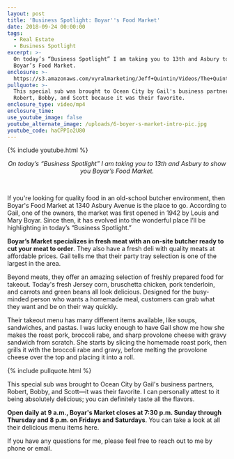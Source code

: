```yaml
---
layout: post
title: 'Business Spotlight: Boyar''s Food Market'
date: 2018-09-24 00:00:00
tags:
  - Real Estate
  - Business Spotlight
excerpt: >-
  On today’s “Business Spotlight” I am taking you to 13th and Asbury to show you
  Boyar’s Food Market.
enclosure: >-
  https://s3.amazonaws.com/vyralmarketing/Jeff+Quintin/Videos/The+Quintin+Group+-+Business+Spotlight-+Boyar%2527s+Food+Market.mp4
pullquote: >-
  This special sub was brought to Ocean City by Gail's business partners,
  Robert, Bobby, and Scott because it was their favorite.
enclosure_type: video/mp4
enclosure_time:
use_youtube_image: false
youtube_alternate_image: /uploads/6-boyer-s-market-intro-pic.jpg
youtube_code: haCPPIo2U80
---
```


{% include youtube.html %}

<center><em>On today&rsquo;s &ldquo;Business Spotlight&rdquo; I am taking you to 13th and Asbury to show you Boyar&rsquo;s Food Market.</em></center>

&nbsp;

If you're looking for quality food in an old-school butcher environment, then Boyar's Food Market at 1340 Asbury Avenue is the place to go. According to Gail, one of the owners, the market was first opened in 1942 by Louis and Mary Boyar. Since then, it has evolved into the wonderful place I’ll be highlighting in today’s “Business Spotlight.”

**Boyar’s Market specializes in fresh meat with an on-site butcher ready to cut your meat to order**. They also have a fresh deli with quality meats at affordable prices. Gail tells me that their party tray selection is one of the largest in the area.

Beyond meats, they offer an amazing selection of freshly prepared food for takeout. Today's fresh Jersey corn, bruschetta chicken, pork tenderloin, and carrots and green beans all look delicious. Designed for the busy-minded person who wants a homemade meal, customers can grab what they want and be on their way quickly.

Their takeout menu has many different items available, like soups, sandwiches, and pastas. I was lucky enough to have Gail show me how she makes the roast pork, broccoli rabe, and sharp provolone cheese with gravy sandwich from scratch. She starts by slicing the homemade roast pork, then grills it with the broccoli rabe and gravy, before melting the provolone cheese over the top and placing it into a roll.

{% include pullquote.html %}

This special sub was brought to Ocean City by Gail's business partners, Robert, Bobby, and Scott—it was their favorite. I can personally attest to it being absolutely delicious; you can definitely taste all the flavors.

**Open daily at 9 a.m., Boyar's Market closes at 7:30 p.m. Sunday through Thursday and 8 p.m. on Fridays and Saturdays**. You can take a look at all their delicious menu items here.

If you have any questions for me, please feel free to reach out to me by phone or email.